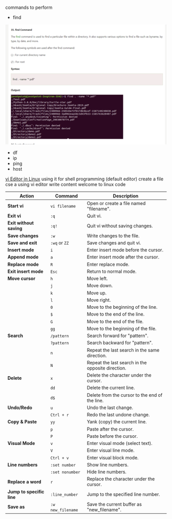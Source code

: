 commands to perform
- find

![image](.attachments/687adb6297f78486163db7c29ee892dcd914e33a.png) 

- df
- ip
- ping
- host

 [vi Editor in Linux](https://www.geeksforgeeks.org/vi-editor-unix/)
using it for shell programming (default editor)
create a file cse a using vi editor
write content
welcome to linux code


| **Action**                   | **Command**                      | **Description**                                   |
|------------------------------|----------------------------------|---------------------------------------------------|
| **Start vi**                 | `vi filename`                    | Open or create a file named "filename".          |
| **Exit vi**                  | `:q`                             | Quit vi.                                         |
| **Exit without saving**      | `:q!`                            | Quit vi without saving changes.                  |
| **Save changes**             | `:w`                             | Write changes to the file.                        |
| **Save and exit**            | `:wq` or `ZZ`                   | Save changes and quit vi.                        |
| **Insert mode**              | `i`                              | Enter insert mode before the cursor.             |
| **Append mode**              | `a`                              | Enter insert mode after the cursor.              |
| **Replace mode**             | `R`                              | Enter replace mode.                              |
| **Exit insert mode**         | `Esc`                            | Return to normal mode.                            |
| **Move cursor**              | `h`                              | Move left.                                       |
|                              | `j`                              | Move down.                                       |
|                              | `k`                              | Move up.                                         |
|                              | `l`                              | Move right.                                      |
|                              | `0`                              | Move to the beginning of the line.               |
|                              | `$`                              | Move to the end of the line.                     |
|                              | `G`                              | Move to the end of the file.                     |
|                              | `gg`                             | Move to the beginning of the file.               |
| **Search**                   | `/pattern`                      | Search forward for "pattern".                    |
|                              | `?pattern`                      | Search backward for "pattern".                   |
|                              | `n`                             | Repeat the last search in the same direction.    |
|                              | `N`                             | Repeat the last search in the opposite direction. |
| **Delete**                   | `x`                             | Delete the character under the cursor.           |
|                              | `dd`                            | Delete the current line.                          |
|                              | `d$`                            | Delete from the cursor to the end of the line.   |
| **Undo/Redo**                | `u`                             | Undo the last change.                            |
|                              | `Ctrl + r`                      | Redo the last undone change.                      |
| **Copy & Paste**             | `yy`                            | Yank (copy) the current line.                    |
|                              | `p`                             | Paste after the cursor.                          |
|                              | `P`                             | Paste before the cursor.                         |
| **Visual Mode**              | `v`                             | Enter visual mode (select text).                 |
|                              | `V`                             | Enter visual line mode.                          |
|                              | `Ctrl + v`                      | Enter visual block mode.                         |
| **Line numbers**             | `:set number`                   | Show line numbers.                               |
|                              | `:set nonumber`                 | Hide line numbers.                               |
| **Replace a word**           | `r`                             | Replace the character under the cursor.          |
| **Jump to specific line**    | `:line_number`                  | Jump to the specified line number.               |
| **Save as**                  | `:w new_filename`               | Save the current buffer as "new_filename".      |

